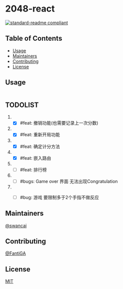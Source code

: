 # 2048-react

[![standard-readme compliant](https://img.shields.io/badge/standard--readme-OK-green.svg?style=flat-square)](https://github.com/RichardLitt/standard-readme)

## Table of Contents

- [Usage](#usage)
- [Maintainers](#maintainers)
- [Contributing](#contributing)
- [License](#license)

## Usage

```
```

## TODOLIST
1. - [x] #feat: 撤销功能(也需要记录上一次分数)
2. - [x] #feat: 重新开局功能
3. - [x] #feat: 确定计分方法
4. - [x] #feat: 嵌入路由
5. - [ ] #feat: 排行榜
6. - [ ] #bugs: Game over 界面 无法出现Congratulation
7. - [ ] #bug: 游戏 要限制多于2个手指不做反应



## Maintainers

[@swancai](https://github.com/swancai)

## Contributing
[@FantiGA](https://github.com/FantiGA)

## License

[MIT](LICENSE)
